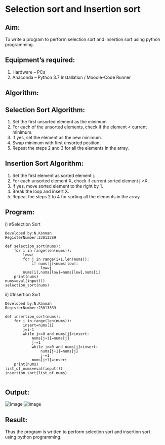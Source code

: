 # Selection sort and Insertion sort
## Aim:
To write a program to perform selection sort and insertion sort using python programming.
## Equipment’s required:
1.	Hardware – PCs
2.	Anaconda – Python 3.7 Installation / Moodle-Code Runner
## Algorithm:
## Selection Sort Algorithm:
1.	Set the first unsorted element as the minimum
2.	For each of the unsorted elements, check if the element < current minimum.
3.	If yes, set the element as the new minimum.
4.	Swap minimum with first unsorted position.
5.	Repeat the steps 2 and 3 for all the elements in the array.
## Insertion Sort Algorithm:
1.	Set the first element as sorted element j.
2.	For each unsorted element X, check if current sorted element j >X.
3.	If yes, move sorted element to the right by 1.
4.	Break the loop and insert X.
5.	Repeat the steps 2 to 4 for sorting all the elements in the array.
## Program:
i)	#Selection Sort
```
Developed by:N.Kannan
RegisterNumber:23013389 

def selection_sort(nums):
    for i in range(len(nums)):
        low=i
        for j in range(i+1,len(nums)):
            if nums[j]<nums[low]:
                low=j
        nums[i],nums[low]=nums[low],nums[i]
    print(nums)
nums=eval(input())
selection_sort(nums)

```

ii)	#Insertion Sort
```
Developed by:N.Kannan
RegisterNumber:23013389 

def insertion_sort(nums):
    for i in range(len(nums)):
        insert=nums[i]
        j=i-1
        while j>=0 and nums[j]>insert:
            nums[j+1]=nums[j]
            j-=1
            while j>=0 and nums[j]>insert:
                nums[j+1]=nums[j]
                j-=1
            nums[j+1]=insert
    print(nums) 
list_of_nums=eval(input())
insertion_sort(list_of_nums)


```

## Output:
![image](https://github.com/kannan-nagaraju/Sorting-Algorithm/assets/145742755/121e006f-42f0-4379-acde-6e98836c49ad)
![image](https://github.com/kannan-nagaraju/Sorting-Algorithm/assets/145742755/eaf9734a-56ba-4088-8302-3c2431236347)


## Result:
Thus the program is written to perform selection sort and insertion sort using python programming.
